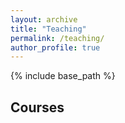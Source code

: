 ```yaml
---
layout: archive
title: "Teaching"
permalink: /teaching/
author_profile: true
---
```

{% include base_path %}

Courses
-------
